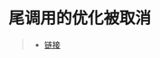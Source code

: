 
# 尾调用的优化被取消

> * [链接](https://stackoverflow.com/questions/42788139/es6-tail-recursion-optimisation-stack-overflow)
